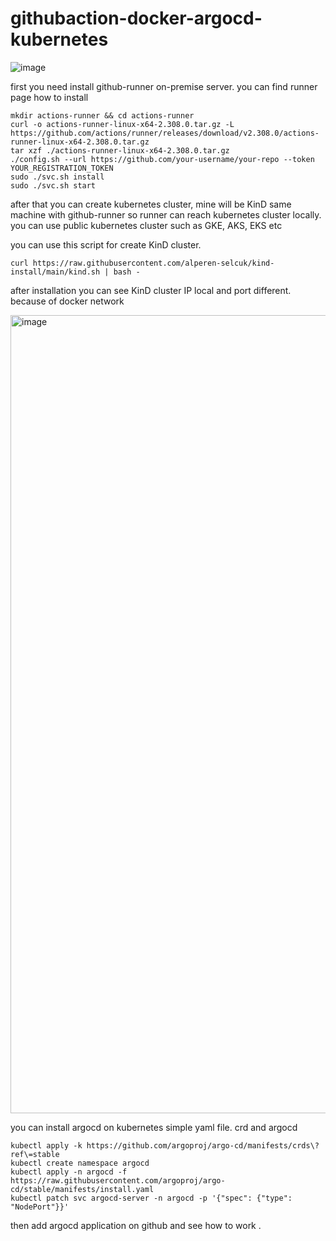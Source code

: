 # githubaction-docker-argocd-kubernetes

![image](https://github.com/alperen-selcuk/githubaction-docker-argocd-kubernetes/assets/78741582/94067901-e44c-4451-8b05-5005892a803b)

first you need install github-runner on-premise server. you can find runner page how to install

```
mkdir actions-runner && cd actions-runner
curl -o actions-runner-linux-x64-2.308.0.tar.gz -L https://github.com/actions/runner/releases/download/v2.308.0/actions-runner-linux-x64-2.308.0.tar.gz
tar xzf ./actions-runner-linux-x64-2.308.0.tar.gz
./config.sh --url https://github.com/your-username/your-repo --token YOUR_REGISTRATION_TOKEN
sudo ./svc.sh install
sudo ./svc.sh start
```

after that you can create kubernetes cluster, mine will be KinD same machine with github-runner so runner can reach kubernetes cluster locally. you can use public kubernetes cluster such as GKE, AKS, EKS etc

you can use this script for create KinD cluster.

```
curl https://raw.githubusercontent.com/alperen-selcuk/kind-install/main/kind.sh | bash -
```

after installation you can see KinD cluster IP local and port different. because of docker network


<img width="1277" alt="image" src="https://github.com/alperen-selcuk/githubaction-docker-argocd-kubernetes/assets/78741582/90419fc5-e935-46fd-8130-7d82955d9491">

you can install argocd on kubernetes simple yaml file. crd and argocd

```
kubectl apply -k https://github.com/argoproj/argo-cd/manifests/crds\?ref\=stable
kubectl create namespace argocd
kubectl apply -n argocd -f https://raw.githubusercontent.com/argoproj/argo-cd/stable/manifests/install.yaml
kubectl patch svc argocd-server -n argocd -p '{"spec": {"type": "NodePort"}}'
```

then add argocd application on github and see how to work
.
